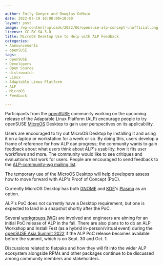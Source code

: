 ```yaml
---

author: Emily Gonyer and Douglas DeMaio
date: 2022-07-19 10:00:00+10:00
layout: post
image: /wp-content/uploads/2022/06/opensuse-alp-concept-unofficial.png
license: CC-BY-SA-3.0
title: MicroOS Desktop Use to Help with ALP Feedback
categories:
- Announcements
- openSUSE
tags:
- openSUSE
- Developers
- Open Source
- distrowatch
- Linux
- Adaptable Linux Platform 
- ALP
- MicroOS
- Feedback

---
```


Participants from the [openSUSE](https://www.opensuse.org/) community working on the upcoming release of the Adaptable Linux Platform (ALP) encourage people to try openSUSE [MicroOS](https://get.opensuse.org/microos/) Desktop to gain user perspectives on its applicability. 

Users are encouraged to try out MicroOS Desktop by installing it and using it on a laptop or workstation for a week or so. By doing this, users develop a frame of reference for how ALP can progress; the community wants to gain feedback about what users think about ALP's usability, how it fits user workflows and more. The community would like to see critiques and evaluations that work for users. People are encouraged to send feedback to the [ALP-community-wg mailing list](https://lists.opensuse.org/archives/list/alp-community-wg@lists.opensuse.org/). 

The temporary use of the MicroOS Desktop will help developers assess how to move forward with ALP's Proof of Concept (PoC).

Currently MicroOS Desktop has both [GNOME](https://www.gnome.org/) and [KDE](https://kde.org/)'s [Plasma](https://kde.org/plasma-desktop/) as an option. 

ALP's PoC does not currently have a Desktop requirement, but one is expected to land in a snapshot shortly after the PoC. 

Several [workgroups (WG)](https://en.opensuse.org/openSUSE:ALP/Workgroups) are involved and engineers are aiming for an initial PoC release of ALP in the fall. There are also plans to to do an ALP Workshop and Install Fest (as a hybrid in-person/virtual event) during the [openSUSE.Asia Summit 2022](https://events.opensuse.org/conferences/oSAS22) if the ALP PoC release becomes available before the summit, which is on Sept. 30 and Oct. 1.

Discussions related to flatpaks and how they will fit into the wider ALP ecosystem alongside RPMs and other packages continue to be discussed among community members and stakeholders.

<meta name="openSUSE, Tumbleweed, Developers, sysadmin, user, Open Source, rolling release, gamers, superuser, distrowatch, hacker, Linux, Kernel, ALP, openSUSE, support" content="HTML,CSS,XML,JavaScript">

